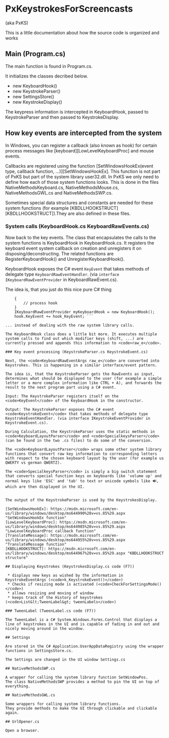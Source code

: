 # PxKeystrokesForScreencasts
(aka PxKS)

This is a little documentation about how the source code is organized and works

## Main (Program.cs)

The main function is found in Program.cs.

It initializes the classes decribed below.
 * new KeyboardHook()
 * new KeystrokeParser()
 * new SettingsStore()
 * new KeystrokeDisplay()

The keypress information is intercepted in KeyboardHook, passed to KeystrokeParser and then passed to KeystrokeDisplay.


## How key events are intercepted from the system

In Windows, you can register a callback (also known as hook) for certain process messages like [keyboard][LowLevelKeyboardProc] and mouse events.

Callbacks are registered using the function [SetWindowsHookEx(event type, callback function, ...)][SetWindowsHookEx].
This function is not part of PxKS but part of the system library user32.dll. In PxKS we only need to define how each of those system functions looks. This is done in the files NativeMethodsKeyboard.cs, NativeMethodsMouse.cs, NativeMethodsGWL.cs and NativeMethodsSWP.cs.

Sometimes special data structures and constants are needed for these system functions (for example [KBDLLHOOKSTRUCT][KBDLLHOOKSTRUCT]).They are also defined in these files.


### System calls (KeyboardHook.cs KeyboardRawEvents.cs)

Now back to the key events. The class that encapsulates the calls to the system functions is KeyboardHook in KeyboardHook.cs. It registers the keyboard event system callback on creation and unregisters it on disposing/deconstructing. The related functions are RegisterKeyboardHook() and UnregisterKeyboardHook().

KeyboardHook exposes the C# event <code>KeyEvent</code> that takes methods of delegate type <code>KeyboardRawEventHandler</code>. (via <code>interface IKeyboardRawEventProvider</code> in KeyboardRawEvent.cs).

The idea is, that you just do this nice pure C# thing

```	void hook_KeyEvent(KeyboardRawEventArgs raw_e)
	{
		// process hook
	}
	IKeyboardRawEventProvider myKeyboardHook = new KeyboardHook();
	hook.KeyEvent += hook_KeyEvent; ```

... instead of dealing with the raw system library calls.

The KeyboardHook class does a little bit more. It executes multiple system calls to find out which modifier keys (shift, ...) are currently pressed and appends this information to <code>raw_e</code>.

### Key event processing (KeystrokeParser.cs KeystrokeEvent.cs)

Next, the <code>KeyboardRawEventArgs raw_e</code> are converted into Keystrokes. This is happening in a similar interface/event pattern.

The idea is, that the KeystrokeParser gets the RawEvents as input, determines what should be displayed to the user (for example a simple letter or a more complex information like CTRL + A), and forwards the result to the next program part using a C# event.

Input: The KeystrokeParser registers itself on the <code>KeyEvent</code> of the KeyboardHook in the constructor.

Output: The KeystrokeParser exposes the C# event <code>KeystrokeEvent</code> that takes methods of delegate type KeystrokeEventHandler. (via interface IKeystrokeEventProvider in KeystrokeEvent.cs).

During Calculation, the KeystrokeParser uses the static methods in <code>KeyboardLayoutParser</code> and <code>SpecialkeysParser</code> (can be found in the two .cs files) to do some of the conversion.

The <code>KeyboardLayoutParser</code> wraps some other system library functions that convert raw key information to corresponding letters with respect to the chosen keyboard layout by the user (for example us QWERTY vs german QWERTZ).

The <code>SpecialkeysParser</code> is simply a big switch statement that converts special function keys on keyboards like 'volume up' and normal keys like 'ESC' and 'tab' to text or unicode symbols like 🔊, which are then displayed in the UI.


The output of the KeystrokeParser is used by the KeystrokesDisplay.

[SetWindowsHookEx]: https://msdn.microsoft.com/en-us/library/windows/desktop/ms644990%28v=vs.85%29.aspx "SetWindowsHookEx function"
[LowLevelKeyboardProc]: https://msdn.microsoft.com/en-us/library/windows/desktop/ms644985%28v=vs.85%29.aspx "LowLevelKeyboardProc callback function"
[TranslateMessage]: https://msdn.microsoft.com/en-us/library/windows/desktop/ms644955%28v=vs.85%29.aspx "TranslateMessage function"
[KBDLLHOOKSTRUCT]: https://msdn.microsoft.com/en-us/library/windows/desktop/ms644967%28v=vs.85%29.aspx "KBDLLHOOKSTRUCT structure"

## Displaying Keystrokes (KeystrokesDisplay.cs code (F7))

 * displays new keys as wished by the information in KeystrokeEventArgs (<code>k_KeystrokeEvent()</code>)
 * Checks if resizing mode is activated (<code>CheckForSettingsMode()</code>)
 * allows resizing and moving of window
 * keeps track of the History of keystrokes (<code>List&lt;TweenLabel&gt; tweenLabels</code>)

### TweenLabel (TweenLabel.cs code (F7))

The TweenLabel is a C# System.Windows.Forms.Control that displays a line of keystrokes in the UI and is capable of fading in and out and nicely moving around in the window.

## Settings

Are stored in the C# Application.UserAppDataRegistry using the wrapper functions in SettingsStore.cs.

The Settings are changed in the UI window Settings.cs

## NativeMethodsSWP.cs

A wrapper for calling the system library function SetWindowPos.
The class NativeMethodsSWP provides a method to pin the UI on top of everything.

## NativeMethodsGWL.cs

Some wrappers for calling system library functions.
They provide methods to make the UI through clickable and clickable again.

## UrlOpener.cs

Open a browser.